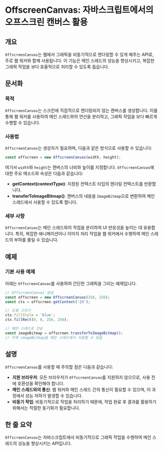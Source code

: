 <!--
Meta Description: # OffscreenCanvas: 자바스크립트에서의 오프스크린 캔버스 활용 ## 개요 `OffscreenCanvas`는 웹에서 그래픽을 비동기적으로 렌더링할 수 있게 해주는 API로, 주로 웹 워커와 함께 사용됩니다. 이 기능은 메인 스레드의 성능을 향상시키고, 복잡한...
Meta Keywords: offscreencanvas, 작업을, 있습니다, 사용할, const
-->

# OffscreenCanvas: 자바스크립트에서의 오프스크린 캔버스 활용

## 개요
`OffscreenCanvas`는 웹에서 그래픽을 비동기적으로 렌더링할 수 있게 해주는 API로, 주로 웹 워커와 함께 사용됩니다. 이 기능은 메인 스레드의 성능을 향상시키고, 복잡한 그래픽 작업을 보다 효율적으로 처리할 수 있도록 돕습니다.

## 문서화

### 목적
`OffscreenCanvas`는 스크린에 직접적으로 렌더링되지 않는 캔버스를 생성합니다. 이를 통해 웹 워커를 사용하여 메인 스레드와의 연산을 분리하고, 그래픽 작업을 보다 빠르게 수행할 수 있습니다.

### 사용법
`OffscreenCanvas`는 생성자가 필요하며, 다음과 같은 방식으로 사용할 수 있습니다:

```javascript
const offscreen = new OffscreenCanvas(width, height);
```

여기서 `width`와 `height`는 캔버스의 너비와 높이를 지정합니다. `OffscreenCanvas`에 대한 주요 메소드와 속성은 다음과 같습니다:

- **getContext(contextType)**: 지정된 컨텍스트 타입의 렌더링 컨텍스트를 반환합니다.
- **transferToImageBitmap()**: 캔버스의 내용을 `ImageBitmap`으로 변환하여 메인 스레드에서 사용할 수 있도록 합니다.

### 세부 사항
`OffscreenCanvas`는 메인 스레드와의 작업을 분리하여 UI 반응성을 높이는 데 유용합니다. 특히, 복잡한 애니메이션이나 이미지 처리 작업을 웹 워커에서 수행하여 메인 스레드의 부하를 줄일 수 있습니다. 

## 예제

### 기본 사용 예제
아래는 `OffscreenCanvas`를 사용하여 간단한 그래픽을 그리는 예제입니다.

```javascript
// OffscreenCanvas 생성
const offscreen = new OffscreenCanvas(256, 256);
const ctx = offscreen.getContext('2d');

// 도형 그리기
ctx.fillStyle = 'blue';
ctx.fillRect(0, 0, 256, 256);

// 메인 스레드로 전송
const imageBitmap = offscreen.transferToImageBitmap();
// 이후 imageBitmap을 메인 스레드에서 사용할 수 있음
```

## 설명
`OffscreenCanvas`를 사용할 때 주의할 점은 다음과 같습니다:

- **지원 브라우저**: 모든 브라우저가 `OffscreenCanvas`를 지원하지 않으므로, 사용 전에 호환성을 확인해야 합니다.
- **메인 스레드와의 통신**: 웹 워커와 메인 스레드 간의 통신이 필요할 수 있으며, 이 과정에서 성능 저하가 발생할 수 있습니다.
- **비동기 작업**: 비동기적으로 작업을 처리하기 때문에, 작업 완료 후 결과를 활용하기 위해서는 적절한 동기화가 필요합니다.

## 한 줄 요약
`OffscreenCanvas`는 자바스크립트에서 비동기적으로 그래픽 작업을 수행하여 메인 스레드의 성능을 향상시키는 API입니다.